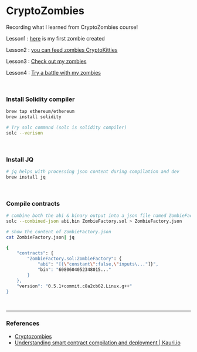 # CryptoZombies

Recording what I learned from CryptoZombies course!

Lesson1 : [here](https://share.cryptozombies.io/ko/lesson/1/share/Estelle_Choi?id=Y3p8MTc1NTA2) is my first zombie created

Lesson2 : [you can feed zombies CryptoKitties](https://share.cryptozombies.io/ko/lesson/2/share/Estelle_Choi?id=Y3p8MTc1NTA2)

Lesson3 : [Check out my zombies](https://share.cryptozombies.io/ko/lesson/3/share/Estelle_Choi?id=Y3p8MTc1NTA2)

Lesson4 : [Try a battle with my zombies](https://share.cryptozombies.io/ko/lesson/4/share/Kitty_Zombie?id=WyJjenwxNzU1MDYiLDIsMTRd)

<br />

### Install Solidity compiler

```zsh
brew tap ethereum/ethereum
brew install solidity
```

```zsh
# Try solc command (solc is solidity compiler)
solc --verison
```

<br />

### Install JQ

```zsh
# jq helps with processing json content during compilation and dev
brew install jq
```

<br />

### Compile contracts

```zsh
# combine both the abi & binary output into a json file named ZombieFactory.json
solc --combined-json abi,bin ZombieFactory.sol > ZombieFactory.json
```

```zsh
# show the content of ZombieFactory.json
cat ZombieFactory.json| jq
```

```zsh
{
    "contracts": {
        "ZombieFactory.sol:ZombieFactory": {
            "abi": "[{\"constant\":false,\"inputs\..."]}",
            "bin": "6080604052348015..."
        }
    },
    "version": "0.5.1+commit.c8a2cb62.Linux.g++"
}
```

<br />

---

### References

- [Cryptozombies](https://cryptozombies.io/ko/)
- [Understanding smart contract compilation and deployment | Kauri.io](https://kauri.io/#communities/Getting%20started%20with%20dapp%20development/understanding-smart-contract-compilation-and-depl/)
